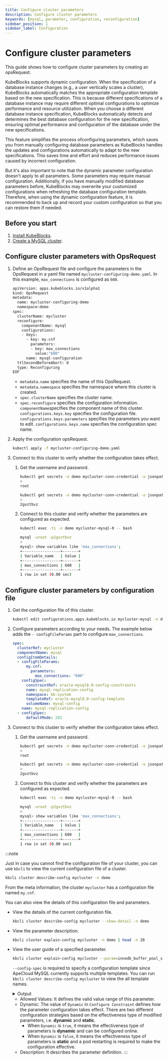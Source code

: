 ```yaml
---
title: Configure cluster parameters
description: Configure cluster parameters
keywords: [mysql, parameter, configuration, reconfiguration]
sidebar_position: 1
sidebar_label: Configuration
---
```


# Configure cluster parameters

This guide shows how to configure cluster parameters by creating an opsRequest.

KubeBlocks supports dynamic configuration. When the specification of a database instance changes (e.g., a user vertically scales a cluster), KubeBlocks automatically matches the appropriate configuration template based on the new specification. This is because different specifications of a database instance may require different optimal configurations to optimize performance and resource utilization. When you choose a different database instance specification, KubeBlocks automatically detects and determines the best database configuration for the new specification, ensuring optimal performance and configuration of the database under the new specifications.

This feature simplifies the process ofconfiguring parameters, which saves you from manually configuring database parameters as KubeBlocks handles the updates and configurations automatically to adapt to the new specifications. This saves time and effort and reduces performance issues caused by incorrect configuration.

But it's also important to note that the dynamic parameter configuration doesn't apply to all parameters. Some parameters may require manual configuration. Additionally, if you have manually modified database parameters before, KubeBlocks may overwrite your customized configurations when refreshing the database configuration template. Therefore, when using the dynamic configuration feature, it is recommended to back up and record your custom configuration so that you can restore them if needed.

## Before you start

1. [Install KubeBlocks](./../../installation/install-with-helm/install-kubeblocks-with-helm.md).
2. [Create a MySQL cluster](./../cluster-management/create-and-connect-a-mysql-cluster.md).

## Configure cluster parameters with OpsRequest

1. Define an OpsRequest file and configure the parameters in the OpsRequest in a yaml file named `mycluster-configuring-demo.yaml`. In this example, `max_connections` is configured as `600`.

   ```bash
   apiVersion: apps.kubeblocks.io/v1alpha1
   kind: OpsRequest
   metadata:
     name: mycluster-configuring-demo
     namespace:demo
   spec:
     clusterName: mycluster
     reconfigure:
       componentName: mysql
       configurations:
       - keys:
         - key: my.cnf
           parameters:
           - key: max_connections
             value:"600"
         name: mysql-configuration
     ttlSecondBeforeAbort: 0
     type: Reconfiguring
   EOF
   ```

   * `metadata.name` specifies the name of this OpsRequest.
   * `metadata.namespace` specifies the namespace where this cluster is created.
   * `spec.clusterName` specifies the cluster name.
   * `spec.reconfigure` specifies the configuration information. `componentName`specifies the component name of this cluster. `configurations.keys.key` specifies the configuration file. `configurations.keys.parameters` specifies the parameters you want to edit. `configurations.keys.name` specifies the configuration spec name.

2. Apply the configuration opsRequest.

   ```bash
   kubectl apply -f mycluster-configuring-demo.yaml
   ```

3. Connect to this cluster to verify whether the configuration takes effect.

   1. Get the username and password.

      ```bash
      kubectl get secrets -n demo mycluster-conn-credential -o jsonpath='{.data.\username}' | base64 -d
      >
      root

      kubectl get secrets -n demo mycluster-conn-credential -o jsonpath='{.data.\password}' | base64 -d
      >
      2gvztbvz
      ```

   2. Connect to this cluster and verify whether the parameters are configured as expected.

      ```bash
      kubectl exec -ti -n demo mycluster-mysql-0 -- bash

      mysql -uroot -p2gvztbvz
      >
      mysql> show variables like 'max_connections';
      +-----------------+-------+
      | Variable_name   | Value |
      +-----------------+-------+
      | max_connections | 600   |
      +-----------------+-------+
      1 row in set (0.00 sec)
      ```

## Configure cluster parameters by configuration file

1. Get the configuration file of this cluster.

   ```bash
   kubectl edit configurations.apps.kubeblocks.io mycluster-mysql -n demo
   ```

2. Configure parameters according to your needs. The example below adds the `- configFileParams` part to configure `max_connections`.

   ```yaml
   spec:
     clusterRef: mycluster
     componentName: mysql
     configItemDetails:
     - configFileParams:
         my.cnf:
           parameters:
             max_connections: "600"
       configSpec:
         constraintRef: oracle-mysql8.0-config-constraints
         name: mysql-replication-config
         namespace: kb-system
         templateRef: oracle-mysql8.0-config-template
         volumeName: mysql-config
       name: mysql-replication-config
     - configSpec:
         defaultMode: 292
   ```

3. Connect to this cluster to verify whether the configuration takes effect.

   1. Get the username and password.

      ```bash
      kubectl get secrets -n demo mycluster-conn-credential -o jsonpath='{.data.\username}' | base64 -d
      >
      root

      kubectl get secrets -n demo mycluster-conn-credential -o jsonpath='{.data.\password}' | base64 -d
      >
      2gvztbvz
      ```

   2. Connect to this cluster and verify whether the parameters are configured as expected.

      ```bash
      kubectl exec -ti -n demo mycluster-mysql-0 -- bash

      mysql -uroot -p2gvztbvz
      >
      mysql> show variables like 'max_connections';
      +-----------------+-------+
      | Variable_name   | Value |
      +-----------------+-------+
      | max_connections | 600   |
      +-----------------+-------+
      1 row in set (0.00 sec)
      ```

:::note

Just in case you cannot find the configuration file of your cluster, you can use `kbcli` to view the current configuration file of a cluster.

```bash
kbcli cluster describe-config mycluster -n demo
```

From the meta information, the cluster `mycluster` has a configuration file named `my.cnf`.

You can also view the details of this configuration file and parameters.

* View the details of the current configuration file.

   ```bash
   kbcli cluster describe-config mycluster --show-detail -n demo
   ```

* View the parameter description.

  ```bash
  kbcli cluster explain-config mycluster -n demo | head -n 20
  ```

* View the user guide of a specified parameter.
  
  ```bash
  kbcli cluster explain-config mycluster --param=innodb_buffer_pool_size --config-spec=mysql-consensusset-config -n demo
  ```

  `--config-spec` is required to specify a configuration template since ApeCloud MySQL currently supports multiple templates. You can run `kbcli cluster describe-config mycluster` to view the all template names.

  <details>

  <summary>Output</summary>

  ```bash
  template meta:
    ConfigSpec: mysql-consensusset-config        ComponentName: mysql        ClusterName: mycluster

  Configure Constraint:
    Parameter Name:     innodb_buffer_pool_size
    Allowed Values:     [5242880-18446744073709552000]
    Scope:              Global
    Dynamic:            false
    Type:               integer
    Description:        The size in bytes of the memory buffer innodb uses to cache data and indexes of its tables  
  ```
  
  </details>

  * Allowed Values: It defines the valid value range of this parameter.
  * Dynamic: The value of `Dynamic` in `Configure Constraint` defines how the parameter configuration takes effect. There are two different configuration strategies based on the effectiveness type of modified parameters, i.e. **dynamic** and **static**.
    * When `Dynamic` is `true`, it means the effectiveness type of parameters is **dynamic** and can be configured online.
    * When `Dynamic` is `false`, it means the effectiveness type of parameters is **static** and a pod restarting is required to make the configuration effective.
  * Description: It describes the parameter definition.
:::
